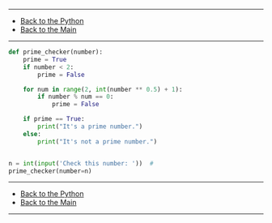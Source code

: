 
---

- [Back to the Python](../python.md)
- [Back to the Main](../../../README.md)

---

```python
def prime_checker(number):
    prime = True
    if number < 2:
        prime = False

    for num in range(2, int(number ** 0.5) + 1):
        if number % num == 0:
            prime = False

    if prime == True:
        print("It's a prime number.")
    else:
        print("It's not a prime number.")


n = int(input('Check this number: '))  #
prime_checker(number=n)
```

---

- [Back to the Python](../python.md)
- [Back to the Main](../../../README.md)

---
